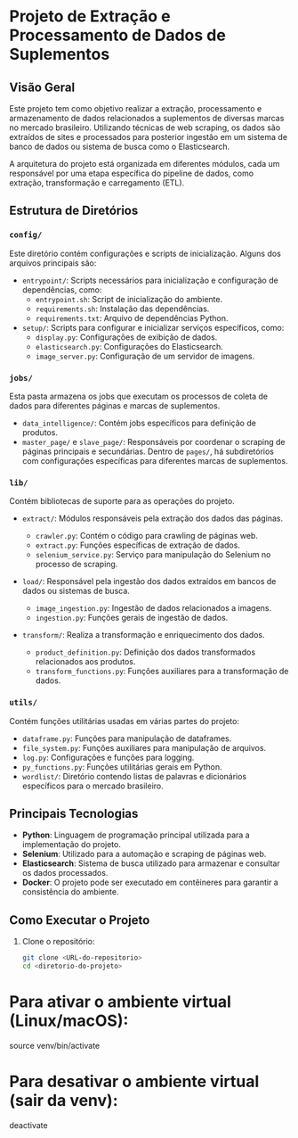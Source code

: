 # Projeto de Extração e Processamento de Dados de Suplementos

## Visão Geral

Este projeto tem como objetivo realizar a extração, processamento e armazenamento de dados relacionados a suplementos de diversas marcas no mercado brasileiro. Utilizando técnicas de web scraping, os dados são extraídos de sites e processados para posterior ingestão em um sistema de banco de dados ou sistema de busca como o Elasticsearch.

A arquitetura do projeto está organizada em diferentes módulos, cada um responsável por uma etapa específica do pipeline de dados, como extração, transformação e carregamento (ETL).

## Estrutura de Diretórios

### `config/`
Este diretório contém configurações e scripts de inicialização. Alguns dos arquivos principais são:

- `entrypoint/`: Scripts necessários para inicialização e configuração de dependências, como:
  - `entrypoint.sh`: Script de inicialização do ambiente.
  - `requirements.sh`: Instalação das dependências.
  - `requirements.txt`: Arquivo de dependências Python.
- `setup/`: Scripts para configurar e inicializar serviços específicos, como:
  - `display.py`: Configurações de exibição de dados.
  - `elasticsearch.py`: Configurações do Elasticsearch.
  - `image_server.py`: Configuração de um servidor de imagens.

### `jobs/`
Esta pasta armazena os jobs que executam os processos de coleta de dados para diferentes páginas e marcas de suplementos.

- `data_intelligence/`: Contém jobs específicos para definição de produtos.
- `master_page/` e `slave_page/`: Responsáveis por coordenar o scraping de páginas principais e secundárias. Dentro de `pages/`, há subdiretórios com configurações específicas para diferentes marcas de suplementos.

### `lib/`
Contém bibliotecas de suporte para as operações do projeto.

- `extract/`: Módulos responsáveis pela extração dos dados das páginas.
  - `crawler.py`: Contém o código para crawling de páginas web.
  - `extract.py`: Funções específicas de extração de dados.
  - `selenium_service.py`: Serviço para manipulação do Selenium no processo de scraping.

- `load/`: Responsável pela ingestão dos dados extraídos em bancos de dados ou sistemas de busca.
  - `image_ingestion.py`: Ingestão de dados relacionados a imagens.
  - `ingestion.py`: Funções gerais de ingestão de dados.

- `transform/`: Realiza a transformação e enriquecimento dos dados.
  - `product_definition.py`: Definição dos dados transformados relacionados aos produtos.
  - `transform_functions.py`: Funções auxiliares para a transformação de dados.

### `utils/`
Contém funções utilitárias usadas em várias partes do projeto:

- `dataframe.py`: Funções para manipulação de dataframes.
- `file_system.py`: Funções auxiliares para manipulação de arquivos.
- `log.py`: Configurações e funções para logging.
- `py_functions.py`: Funções utilitárias gerais em Python.
- `wordlist/`: Diretório contendo listas de palavras e dicionários específicos para o mercado brasileiro.

## Principais Tecnologias

- **Python**: Linguagem de programação principal utilizada para a implementação do projeto.
- **Selenium**: Utilizado para a automação e scraping de páginas web.
- **Elasticsearch**: Sistema de busca utilizado para armazenar e consultar os dados processados.
- **Docker**: O projeto pode ser executado em contêineres para garantir a consistência do ambiente.

## Como Executar o Projeto

1. Clone o repositório:
   ```bash
   git clone <URL-do-repositorio>
   cd <diretorio-do-projeto>


# Para ativar o ambiente virtual (Linux/macOS):
source venv/bin/activate

# Para desativar o ambiente virtual (sair da venv):
deactivate